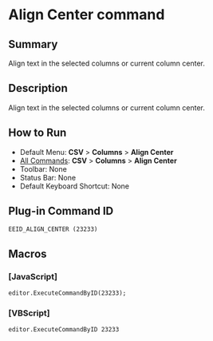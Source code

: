 # Align Center command

## Summary

Align text in the selected columns or current column center.

## Description

Align text in the selected columns or current column center.

## How to Run

- Default Menu: **CSV** \> **Columns** \> **Align Center**
- [All Commands](../tools/all_commands): **CSV** \> **Columns** \> **Align Center**
- Toolbar: None
- Status Bar: None
- Default Keyboard Shortcut: None

## Plug-in Command ID

```
EEID_ALIGN_CENTER (23233)```

## Macros

### \[JavaScript\]

```
editor.ExecuteCommandByID(23233);
```

### \[VBScript\]

```
editor.ExecuteCommandByID 23233
```
